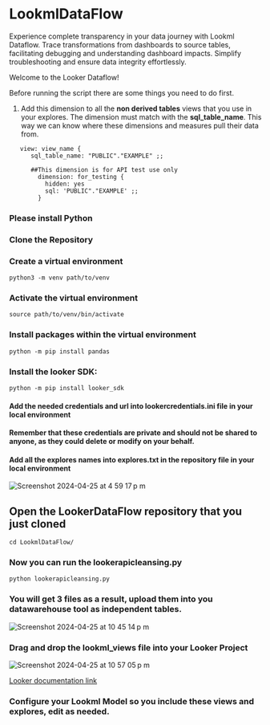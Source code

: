 # LookmlDataFlow
Experience complete transparency in your data journey with Lookml Dataflow. Trace transformations from dashboards to source tables, facilitating debugging and understanding dashboard impacts. Simplify troubleshooting and ensure data integrity effortlessly.

Welcome to the Looker Dataflow!

Before running the script there are some things you need to do first. 

1. Add this dimension to all the **non derived tables** views that you use in your explores. The dimension must match with the **sql_table_name**. This way we can know
   where these dimensions and measures pull their data from.
```
   view: view_name {
      sql_table_name: "PUBLIC"."EXAMPLE" ;;

      ##This dimension is for API test use only
        dimension: for_testing {
          hidden: yes
          sql: 'PUBLIC"."EXAMPLE' ;;
        }
```

### Please install Python

### Clone the Repository

### Create a virtual environment
```
python3 -m venv path/to/venv
```

### Activate the virtual environment
```
source path/to/venv/bin/activate
```
### Install packages within the virtual environment
```
python -m pip install pandas
```
### Install the looker SDK:
```
python -m pip install looker_sdk
```
#### Add the needed credentials and url into lookercredentials.ini file in your local environment

#### Remember that these credentials are private and should not be shared to anyone, as they could delete or modify on your behalf.

#### Add all the explores names into explores.txt in the repository file in your local environment

![Screenshot 2024-04-25 at 4 59 17 p m](https://github.com/TheDiegoFrade/LookerDataFlow/assets/40186865/80610f0e-31a2-48d1-8595-8e01ace1ee52)

## Open the LookerDataFlow repository that you just cloned
```
cd LookmlDataFlow/
```

### Now you can run the lookerapicleansing.py
```
python lookerapicleansing.py
```
### You will get 3 files as a result, upload them into you datawarehouse tool as independent tables. 
![Screenshot 2024-04-25 at 10 45 14 p m](https://github.com/TheDiegoFrade/LookerDataFlow/assets/40186865/c3ba326a-f983-4a62-a1b4-7b383e012f89)

### Drag and drop the lookml_views file into your Looker Project
![Screenshot 2024-04-25 at 10 57 05 p m](https://github.com/TheDiegoFrade/LookerDataFlow/assets/40186865/f4e6228f-d18b-4a7c-bb06-6a42682dec24)

[Looker documentation link](https://cloud.google.com/looker/docs/creating-project-files#uploading_files)

### Configure your Lookml Model so you include these views and explores, edit as needed.

